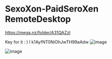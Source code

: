 # SexoXon-PaidSeroXen RemoteDesktop
https://mega.nz/folder/A31QAZzI

Key for it : ) I k1AyfNT0NiOhJwTH99aAdw
![image](https://github.com/fghfyhfgdhjhnjg/SexoXon-Paid/assets/128252238/ff92942d-878b-4823-972c-2fdc0adc5d56)

![image](https://github.com/fghfyhfgdhjhnjg/SexoXon-Paid/assets/128252238/a99ef11c-e7d1-47b8-bcac-83034d6d59fe)
